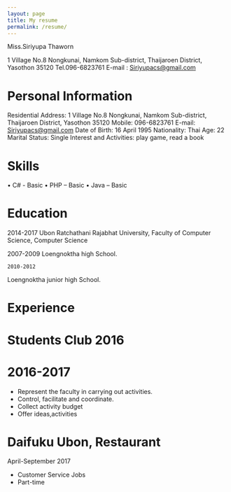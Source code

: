 ```yaml
---
layout: page
title: My resume
permalink: /resume/
---
```

Miss.Siriyupa Thaworn

1 Village No.8 Nongkunai, Namkom Sub-district, Thaijaroen District, Yasothon 35120
Tel.096-6823761 E-mail : Siriyupacs@gmail.com

# Personal Information
Residential Address: 1 Village No.8 Nongkunai, Namkom Sub-district, Thaijaroen District, Yasothon 35120
Mobile: 096-6823761
E-mail: Siriyupacs@gmail.com
Date of Birth: 16 April 1995
Nationality: Thai
Age: 22
Marital Status: Single
Interest and Activities: play game, read a book 

# Skills
•	C# - Basic
•	PHP – Basic
•	Java – Basic

# Education

 2014-2017 
 Ubon Ratchathani Rajabhat University, Faculty of Computer Science, Computer Science
   
 2007-2009
 Loengnoktha high School.
   
    2010-2012
  Loengnoktha junior high School.


# Experience
 # Students Club 2016
 # 2016-2017
-	Represent the faculty in carrying out activities.
-	Control, facilitate and coordinate.
-	Collect activity budget
-	Offer ideas,activities

# Daifuku Ubon, Restaurant
  April-September 2017
-	Customer Service Jobs
-	Part-time

